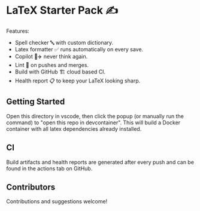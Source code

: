 # LaTeX Starter Pack ✍️

Features:
- Spell checker 🔤 with custom dictionary.
- Latex formatter ✅ runs automatically on every save.
- Copilot 🧑✈️  never think again.
- Lint 🧹 on pushes and merges.
- Build with GitHub 🏗️ cloud based CI.
- Health report 📋 to keep your LaTeX looking sharp.

## Getting Started
Open this directory in vscode, then click the popup (or manually run the command) to
"open this repo in devcontainer". This will build a Docker container with all
latex dependencies already installed.

## CI
Build artifacts and health reports are generated after every push
and can be found in the actions tab on GitHub.

## Contributors
Contributions and suggestions welcome!
